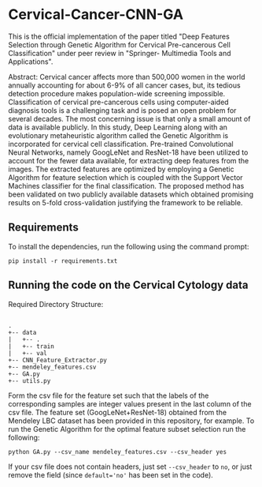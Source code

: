 # Cervical-Cancer-CNN-GA
This is the official implementation of the paper titled "Deep Features Selection through Genetic Algorithm for Cervical Pre-cancerous Cell Classification" under peer review in "Springer- Multimedia Tools and Applications".

Abstract: Cervical cancer affects more than 500,000 women in the world annually accounting for about 6-9\% of all cancer cases, but, its tedious detection procedure makes population-wide screening impossible. Classification of cervical pre-cancerous cells using computer-aided diagnosis tools is a challenging task and is posed an open problem for several decades. The most concerning issue is that only a small amount of data is available publicly. In this study, Deep Learning along with an evolutionary metaheuristic algorithm called the Genetic Algorithm is incorporated for cervical cell classification. Pre-trained Convolutional Neural Networks, namely GoogLeNet and ResNet-18 have been utilized to account for the fewer data available, for extracting deep features from the images. The extracted features are optimized by employing a Genetic Algorithm for feature selection which is coupled with the Support Vector Machines classifier for the final classification. The proposed method has been validated on two publicly available datasets which obtained promising results on 5-fold cross-validation justifying the framework to be reliable.

## Requirements

To install the dependencies, run the following using the command prompt:

`pip install -r requirements.txt`

## Running the code on the Cervical Cytology data



Required Directory Structure:
```

.
+-- data
|   +-- .
|   +-- train
|   +-- val
+-- CNN_Feature_Extractor.py
+-- mendeley_features.csv
+-- GA.py
+-- utils.py

```
Form the csv file for the feature set such that the labels of the corresponding samples are integer values present in the last column of the csv file. The feature set (GoogLeNet+ResNet-18) obtained from the Mendeley LBC dataset has been provided in this repository, for example. To run the Genetic Algorithm for the optimal feature subset selection run the following:

`python GA.py --csv_name mendeley_features.csv --csv_header yes`

If your csv file does not contain headers, just set `--csv_header` to `no`, or just remove the field (since `default='no'` has been set in the code).
